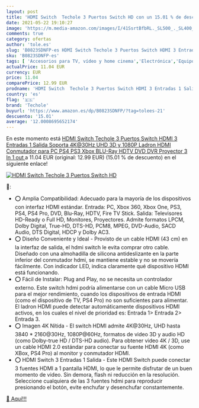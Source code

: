 ```yaml
---
layout: post
title: 'HDMI Switch  Techole 3 Puertos Switch HD con un 15.01 % de descuento'
date: 2021-05-22 19:10:27
image: 'https://m.media-amazon.com/images/I/41SsrtBfbRL._SL500_._SL400_.jpg'
comments: true
category: ofertas
author: 'tole.es'
slug: 'B0823SDNFP-es HDMI Switch Techole 3 Puertos Switch HDMI 3 Entradas 1...'
sku: 'B0823SDNFP-es'
tags: [ 'Accesorios para TV, vídeo y home cinema','Electrónica','Equipos por satélite','Multiswitch para equipos por satélite','TV, vídeo y home cinema','ps4','techole','xbox', ]
actualPrice: 11.04 EUR
currency: EUR
price: 11.04
comparePrice: 12.99 EUR
prodname: 'HDMI Switch  Techole 3 Puertos Switch HDMI 3 Entradas 1 Salida Soporta 4K@30Hz  UHD  3D y 1080P  Ladron HDMI Conmutador para PC  PS4  PS3  Xbox  BLU-Ray  HDTV  DVD  DVR  Proyector  3 In 1 out '
country: 'es'
flag: '🇪🇸'
brand: 'Techole'
buyurl: 'https://www.amazon.es/dp/B0823SDNFP/?tag=tolees-21'
descuento: '15.01'
average: '12.0008695652174'
---
```


En este momento está [HDMI Switch  Techole 3 Puertos Switch HDMI 3 Entradas 1 Salida Soporta 4K@30Hz  UHD  3D y 1080P  Ladron HDMI Conmutador para PC  PS4  PS3  Xbox  BLU-Ray  HDTV  DVD  DVR  Proyector  3 In 1 out ](https://www.amazon.es/dp/B0823SDNFP/?tag=tolees-21) a 11.04 EUR (original: 12.99 EUR) (15.01 %  de descuento) en el siguiente enlace!

[![HDMI Switch  Techole 3 Puertos Switch HD](https://m.media-amazon.com/images/I/41SsrtBfbRL._SL500_._SL400_.jpg)](https://www.amazon.es/dp/B0823SDNFP/?tag=tolees-21)

🔎:

- ⭕ Amplia Compatibilidad: Adecuado para la mayoría de los dispositivos con interfaz HDMI estándar. Entrada: PC, Xbox 360, Xbox One, PS3, PS4, PS4 Pro, DVD, Blu-Ray, HDTV, Fire TV Stick. Salida: Televisores HD-Ready o Full HD, Monitores, Proyectores. Admite formatos LPCM, Dolby Digital, True-HD, DTS-HD, PCM8, MPEG, DVD-Audio, SACD Audio, DTS Digital, HDCP y Dolby AC3.
- ⭕ Diseño Conveniente y Ideal - Provisto de un cable HDMI (43 cm) en la interfaz de salida, el hdmi switch le evita comprar otro cable. Diseñado con una almohadilla de silicona antideslizante en la parte inferior del conmutador hdmi, se mantiene estable y no se movería fácilmente. Con indicador LED, indica claramente qué dispositivo HDMI está funcionando.
- ⭕ Fácil de Instalar: Plug and Play, no se necesita un controlador externo. Este switch hdmi podría alimentarse con un cable Micro USB para el mejor rendimiento, cuando los dispositivos de entrada HDMI (como el dispositivo de TV, PS4 Pro) no son suficientes para alimentar. El ladron HDMI puede detectar automáticamente dispositivos HDMI activos, en los cuales el nivel de prioridad es: Entrada 1> Entrada 2> Entrada 3.
- ⭕ Imagen 4K Nítida - El switch HDMI admite 4K@30Hz, UHD hasta 3840 * 2160@30Hz, 1080P@60Hz, formatos de video 3D y audio HD (como Dolby-true HD / DTS-HD audio). Para obtener video 4K / 3D, use un cable HDMI 2.0 estándar para conectar su fuente HDMI 4K (como XBox, PS4 Pro) al monitor y conmutador HDMI.
- ⭕ HDMI Switch 3 Entradas 1 Salida - Este HDMI Switch puede conectar 3 fuentes HDMI a 1 pantalla HDMI, lo que le permite disfrutar de un buen momento de video. Sin demora, flash ni reducción en la resolución. Seleccione cualquiera de las 3 fuentes hdmi para reproducir presionando el botón, evite enchufar y desenchufar constantemente.

[🛒 Aquí!!!](https://www.amazon.es/dp/B0823SDNFP/?tag=tolees-21)
